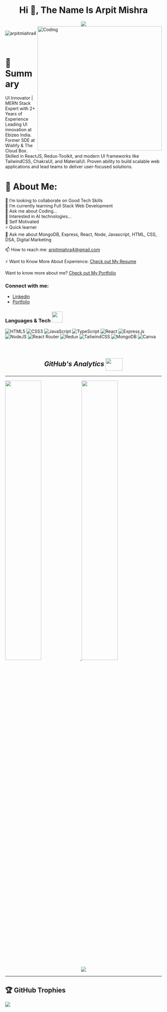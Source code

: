 <h1 align="center">Hi 👋, The Name Is Arpit Mishra</h1>
<div align="center">
 <img src="https://readme-typing-svg.herokuapp.com/?lines=Full+Stack+Web+Developer;Digital+Marketing+Expert;Quick+learner;Problem+Solver;&color=teal&center=true" />
</div>

<img align="right" alt="Coding" width="400" src="https://media0.giphy.com/media/qgQUggAC3Pfv687qPC/giphy.gif?cid=ecf05e47l5o174j0zohrwmjjk1zc2w82swqc0fk42xwjp33t&rid=giphy.gif&ct=g">

<p align="left"> <img src="https://komarev.com/ghpvc/?username=arpitmiahra4&label=Profile%20views&color=0e75b6&style=flat" alt="arpitmiahra4" /> </p><br/>
<h1 align="left"> 💫 Summary</h3>

UI Innovator | MERN Stack Expert with 2+ Years of Experience
Leading UI innovation at Ebizeo India. Former SDE at Wishfy & The Cloud Box. Skilled in ReactJS, Redux-Toolkit, and modern UI frameworks like TailwindCSS, ChakraUI, and MaterialUI. Proven ability to build scalable web applications and lead teams to deliver user-focused solutions.

# 💫 About Me:
👯 I’m looking to collaborate on Good Tech Skills<br>
🌱 I’m currently learning Full Stack Web Development<br>
💬 Ask me about Coding...<br>
👯 Interested in AI technologies...<br>
👯 Self Motivated<br>
⚡ Quick learner<br>
💬 Ask me about MongoDB, Express, React, Node, Javascript, HTML, CSS, DSA, Digital Marketing<br>

📫 How to reach me: [arpitmiahra4@gmail.com](https://arpitmishraportfolio.vercel.app/)<br>

⚡ Want to Know More About Experience: [Check out My Resume](https://drive.google.com/file/d/1EO292lCbCL84BSpWxFVvUlVQTDhia5Vr/view?usp=sharing)<br>

Want to know more about me? [Check out My Portfolio](https://arpitmishraportfolio.vercel.app/)

<h3 align="left">Connect with me:</h3>
<ul>
<li>
  <a href="www.linkedin.com/in/mishrajiii" target="blank">Linkedin</a></li>
  <li>
    <a href="https://arpitmishraportfolio.vercel.app/" target="blank">Portfolio</a>
  </li>
</ul>






<h3>Languages & Tech <img src="https://camo.githubusercontent.com/beb64ff21c883e318e4f5db5231c2ba4175705bea1c9249e82a41ab375db4f75/68747470733a2f2f6d65646961322e67697068792e636f6d2f6d656469612f51737347456d706b79454f684243623765312f67697068792e6769663f6369643d656366303565343761306e336769316266716e74716d6f62386739616964316f796a327772336473336d67373030626c267269643d67697068792e676966" width="35"/></h3> 

![HTML5](https://img.shields.io/badge/html5-%23E34F26.svg?style=flat-square&logo=html5&logoColor=white) ![CSS3](https://img.shields.io/badge/css3-%231572B6.svg?style=flat-square&logo=css3&logoColor=white) ![JavaScript](https://img.shields.io/badge/javascript-%23323330.svg?style=flat-square&logo=javascript&logoColor=%23F7DF1E) ![TypeScript](https://img.shields.io/badge/typescript-%23007ACC.svg?style=flat-square&logo=typescript&logoColor=white) ![React](https://img.shields.io/badge/react-%2320232a.svg?style=flat-square&logo=react&logoColor=%2361DAFB) ![Express.js](https://img.shields.io/badge/express.js-%23404d59.svg?style=flat-square&logo=express&logoColor=%2361DAFB) ![NodeJS](https://img.shields.io/badge/node.js-6DA55F?style=flat-square&logo=node.js&logoColor=white) ![React Router](https://img.shields.io/badge/React_Router-CA4245?style=flat-square&logo=react-router&logoColor=white) ![Redux](https://img.shields.io/badge/redux-%23593d88.svg?style=flat-square&logo=redux&logoColor=white) ![TailwindCSS](https://img.shields.io/badge/tailwindcss-%2338B2AC.svg?style=flat-square&logo=tailwind-css&logoColor=white) ![MongoDB](https://img.shields.io/badge/MongoDB-%234ea94b.svg?style=flat-square&logo=mongodb&logoColor=white) ![Canva](https://img.shields.io/badge/Canva-%2300C4CC.svg?style=flat-square&logo=Canva&logoColor=white)


<br/>

<h2 align="center" margin-top="20px"><i>GitHub's Analytics <img align="center" height="40" width="55" src="https://media1.giphy.com/media/3oiaLa13GUehTbgDfs/giphy.gif" /></i></h2>
<hr>
<p align="left">
<a href="https://github.com/arpitmiahra4">
  <img width="48%" src="https://github-readme-streak-stats.herokuapp.com?user=arpitmiahra4&theme=github-dark-blue&date_format=j%20M%5B%20Y%5D"/>
  <img width="48%" src="https://github-readme-stats-eight-theta.vercel.app/api/top-langs/?username=arpitmiahra4&layout=compact&langs_count=8&theme=algolia"/>
  <p align="center">
  <img src="https://github-readme-stats-eight-theta.vercel.app/api?username=arpitmiahra4&show_icons=true&theme=algolia&include_all_commits=true&count_private=true" /></p>
</a>
</p>
<hr>


## 🏆 GitHub Trophies
![](https://github-profile-trophy.vercel.app/?username=arpitmiahra4&theme=darkhub&no-frame=false&no-bg=false&margin-w=4)
